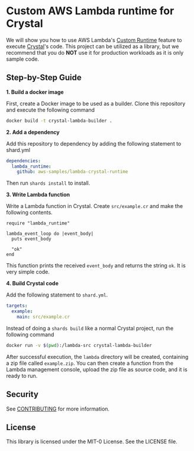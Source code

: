 # Custom AWS Lambda runtime for Crystal

We will show you how to use AWS Lambda's [Custom Runtime](https://docs.aws.amazon.com/lambda/latest/dg/runtimes-custom.html) feature to execute [Crystal](https://crystal-lang.org/)'s code.
This project can be utilized as a library, but we recommend that you do **NOT** use it for production workloads as it is only sample code.

## Step-by-Step Guide

**1. Build a docker image**

First, create a Docker image to be used as a builder. Clone this repository and execute the following command

```bash
docker build -t crystal-lambda-builder .
```

**2. Add a dependency**

Add this repository to dependency by adding the following statement to shard.yml

```yaml
dependencies:
  lambda_runtime:
    github: aws-samples/lambda-crystal-runtime
```

Then run `shards install` to install.

**3. Write Lambda function**

Write a Lambda function in Crystal. Create `src/example.cr` and make the following contents.

```crystal
require "lambda_runtime"

lambda_event_loop do |event_body|
  puts event_body

  "ok"
end
```

This function prints the received `event_body` and returns the string `ok`. It is very simple code.

**4. Build Crystal code**

Add the following statement to `shard.yml`.

```yaml
targets:
  example:
    main: src/example.cr
```

Instead of doing a `shards build` like a normal Crystal project, run the following command

```bash
docker run -v $(pwd):/lambda-src crystal-lambda-builder
```

After successful execution, the `lambda` directory will be created, containing a zip file called `example.zip`.
You can then create a function from the Lambda management console, upload the zip file as source code, and it is ready to run.

## Security

See [CONTRIBUTING](CONTRIBUTING.md#security-issue-notifications) for more information.

## License

This library is licensed under the MIT-0 License. See the LICENSE file.


